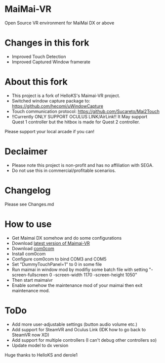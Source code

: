 # MaiMai-VR
Open Source VR environment for MaiMai DX or above

# Changes in this fork
- Improved Touch Detection
- Improved Captured Window framerate


# About this fork
- This project is a fork of HelloKS's Maimai-VR project. 
- Switched window capture package to: https://github.com/hecomi/uWindowCapture
- Touch communication protocol: https://github.com/Sucareto/Mai2Touch
- !!Currently ONLY SUPPORT OCULUS LINK/AirLink!! It May support Quest 1 controller but the hitbox is made for Quest 2 controller.

Please support your local arcade if you can!

# Declaimer
- Please note this project is non-profit and has no affiliation with SEGA.
- Do not use this in commercial/profitable scenarios.

# Changelog
Please see Changes.md

# How to use
- Get Maimai DX somehow and do some configurations
- Download [latest version of Maimai-VR](https://github.com/xiaopeng12138/MaiMai-VR/releases)
- Download [com0com](https://storage.googleapis.com/google-code-archive-downloads/v2/code.google.com/powersdr-iq/setup_com0com_W7_x64_signed.exe)
- Install com0com
- Configure com0com to bind COM3 and COM5
- Set "DummyTouchPanel=1" to 0 in some file 
- Run maimai in window mod by modifiy some batch file with setting "-screen-fullscreen 0 -screen-width 1170 -screen-height 1050"
- Then start maimaivr
- Enable somehow the maintenance mod of your maimai then exit maintenance mod.

# ToDo
- Add more user-adjustable settings (button audio volume etc.)
- Add support for SteamVR and Oculus Link (IDK how to go back to SteamVR now XD)
- Add support for multiple controllers (I can't debug other controllers so)
- Update model to dx version

Huge thanks to HelloKS and derole1

